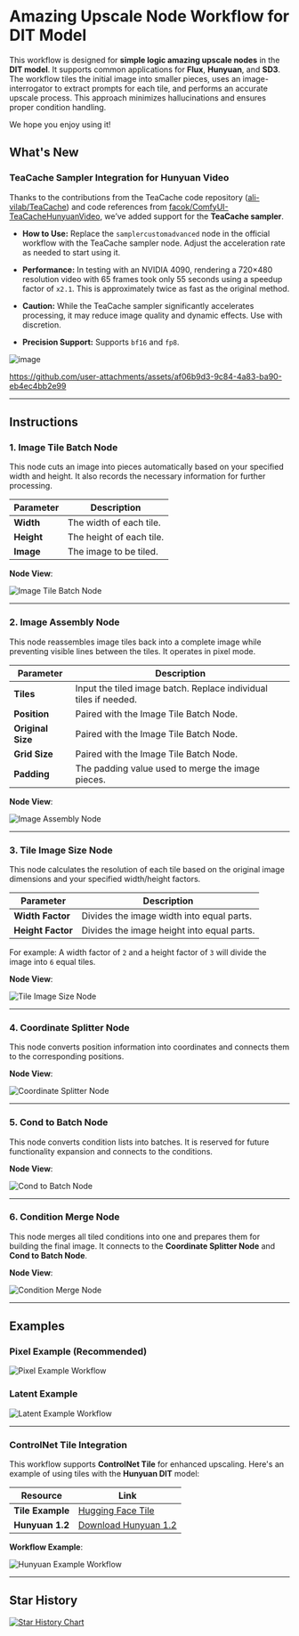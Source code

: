 # **Amazing Upscale Node Workflow for DIT Model**

This workflow is designed for **simple logic amazing upscale nodes** in the **DIT model**. It supports common applications for **Flux**, **Hunyuan**, and **SD3**. The workflow tiles the initial image into smaller pieces, uses an image-interrogator to extract prompts for each tile, and performs an accurate upscale process. This approach minimizes hallucinations and ensures proper condition handling.

We hope you enjoy using it!

## **What's New**

### **TeaCache Sampler Integration for Hunyuan Video**

Thanks to the contributions from the TeaCache code repository ([ali-vilab/TeaCache](https://github.com/ali-vilab/TeaCache)) and code references from [facok/ComfyUI-TeaCacheHunyuanVideo](https://github.com/facok/ComfyUI-TeaCacheHunyuanVideo), we’ve added support for the **TeaCache sampler**.

- **How to Use:**
  Replace the `samplercustomadvanced` node in the official workflow with the TeaCache sampler node. Adjust the acceleration rate as needed to start using it.
  
- **Performance:**
  In testing with an NVIDIA 4090, rendering a 720×480 resolution video with 65 frames took only 55 seconds using a speedup factor of `x2.1`. This is approximately twice as fast as the original method.

- **Caution:**
  While the TeaCache sampler significantly accelerates processing, it may reduce image quality and dynamic effects. Use with discretion.

- **Precision Support:**
  Supports `bf16` and `fp8`.
  
![image](https://github.com/user-attachments/assets/9e890a64-7502-4e1f-8739-15748efc1768)


https://github.com/user-attachments/assets/af06b9d3-9c84-4a83-ba90-eb4ec4bb2e99


---

## **Instructions**

### **1. Image Tile Batch Node**
This node cuts an image into pieces automatically based on your specified width and height. It also records the necessary information for further processing.

| Parameter | Description                         |
|-----------|-------------------------------------|
| **Width** | The width of each tile.            |
| **Height** | The height of each tile.           |
| **Image** | The image to be tiled.             |

**Node View**:

![Image Tile Batch Node](https://github.com/user-attachments/assets/9e808b33-37ff-4800-abdf-a22cce9825c1)

---

### **2. Image Assembly Node**
This node reassembles image tiles back into a complete image while preventing visible lines between the tiles. It operates in pixel mode.

| Parameter   | Description                                                   |
|-------------|---------------------------------------------------------------|
| **Tiles**   | Input the tiled image batch. Replace individual tiles if needed. |
| **Position** | Paired with the Image Tile Batch Node.                        |
| **Original Size** | Paired with the Image Tile Batch Node.                  |
| **Grid Size** | Paired with the Image Tile Batch Node.                      |
| **Padding** | The padding value used to merge the image pieces.             |

**Node View**:

![Image Assembly Node](https://github.com/user-attachments/assets/3f9e8ba9-0c79-4984-ae8e-90b3a8ce23f1)

---

### **3. Tile Image Size Node**
This node calculates the resolution of each tile based on the original image dimensions and your specified width/height factors.

| Parameter         | Description                                                        |
|-------------------|--------------------------------------------------------------------|
| **Width Factor**  | Divides the image width into equal parts.                          |
| **Height Factor** | Divides the image height into equal parts.                         |

For example: A width factor of `2` and a height factor of `3` will divide the image into `6` equal tiles.

**Node View**:

![Tile Image Size Node](https://github.com/user-attachments/assets/b3ef38df-a620-4930-9288-d0881cfe7148)

---

### **4. Coordinate Splitter Node**
This node converts position information into coordinates and connects them to the corresponding positions.

**Node View**:

![Coordinate Splitter Node](https://github.com/user-attachments/assets/25b73335-db42-4110-8138-6af07e45a8d8)

---

### **5. Cond to Batch Node**
This node converts condition lists into batches. It is reserved for future functionality expansion and connects to the conditions.

**Node View**:

![Cond to Batch Node](https://github.com/user-attachments/assets/f92a9ddc-1a98-4687-8875-03802e916dd4)

---

### **6. Condition Merge Node**
This node merges all tiled conditions into one and prepares them for building the final image. It connects to the **Coordinate Splitter Node** and **Cond to Batch Node**.

**Node View**:

![Condition Merge Node](https://github.com/user-attachments/assets/3039c8a3-8284-4b71-a9de-4120723258c7)

---

## **Examples**

### **Pixel Example (Recommended)**

![Pixel Example Workflow](https://github.com/TTPlanetPig/Comfyui_TTP_Toolset/blob/main/examples/Flux_8Mega_Pixel_image_upscale_process_pixel.png)

### **Latent Example**

![Latent Example Workflow](https://github.com/TTPlanetPig/Comfyui_TTP_Toolset/blob/main/examples/Flux_8Mega_Pixel_image_upscale_process.png)

---

### **ControlNet Tile Integration**
This workflow supports **ControlNet Tile** for enhanced upscaling. Here's an example of using tiles with the **Hunyuan DIT** model:

| Resource | Link                                                                                          |
|----------|-----------------------------------------------------------------------------------------------|
| **Tile Example** | [Hugging Face Tile](https://huggingface.co/TTPlanet)                                  |
| **Hunyuan 1.2**  | [Download Hunyuan 1.2](https://huggingface.co/comfyanonymous/hunyuan_dit_comfyui/blob/main/hunyuan_dit_1.2.safetensors) |

**Workflow Example**:

![Hunyuan Example Workflow](https://github.com/TTPlanetPig/Comfyui_TTP_Toolset/blob/main/examples/Hunyuan_8Mega_Pixel_image_upscale_process_with_tile_cn.png)

---

## **Star History**
<a href="https://star-history.com/#TTPlanetPig/Comfyui_TTP_Toolset&Date">
 <picture>
   <source media="(prefers-color-scheme: dark)" srcset="https://api.star-history.com/svg?repos=TTPlanetPig/Comfyui_TTP_Toolset&type=Date&theme=dark" />
   <source media="(prefers-color-scheme: light)" srcset="https://api.star-history.com/svg?repos=TTPlanetPig/Comfyui_TTP_Toolset&type=Date" />
   <img alt="Star History Chart" src="https://api.star-history.com/svg?repos=TTPlanetPig/Comfyui_TTP_Toolset&type=Date" />
 </picture>
</a>

